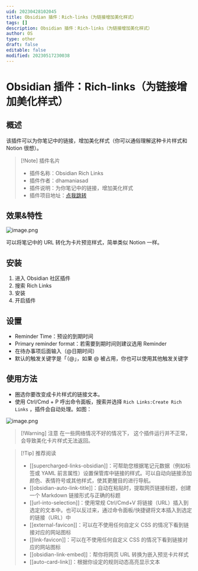 ```yaml
---
uid: 20230428102045
title: Obsidian 插件：Rich-links（为链接增加美化样式）
tags: []
description: Obsidian 插件：Rich-links（为链接增加美化样式）
author: OS
type: other
draft: false
editable: false
modified: 20230517230038
---
```


# Obsidian 插件：Rich-links（为链接增加美化样式）

## 概述

该插件可以为你笔记中的链接，增加美化样式（你可以通俗理解这种卡片样式和 Notion 很想）。

> [!Note] 插件名片
> - 插件名称：Obsidian Rich Links
> - 插件作者：dhamaniasad
> - 插件说明：为你笔记中的链接，增加美化样式
> - 插件项目地址：[点我跳转](https://github.com/dhamaniasad/obsidian-rich-links)

## 效果&特性

![image.png](https://cdn.pkmer.cn/images/773085333dca8bd0a8ba14d9a72baa9a_MD5.png!pkmer)

可以将笔记中的 URL 转化为卡片预览样式，简单类似 Notion 一样。

## 安装

1. 进入 Obsidian 社区插件
2. 搜索 Rich Links
3. 安装
4. 开启插件

## 设置

- Reminder Time：预设的到期时间
- Primary reminder format：若需要到期时间则建议选用 Reminder
- 在待办事项后面输入（@日期时间）
- 默认的触发关键字是「（@」，如果 @ 被占用，你也可以使用其他触发关键字

## 使用方法

- 圈选你要改变成卡片样式的链接文本。
- 使用 Ctrl/Cmd + P 呼出命令面板，搜索并选择 `Rich Links:Create Rich Links` ，插件会自动处理。如图：

![image.png](https://cdn.pkmer.cn/images/ea5e84d9c1557491fb46394fa99b00fd_MD5.png!pkmer)

>[!Warning] 注意
>在一些网络情况不好的情况下， 这个插件运行并不正常，会导致美化卡片样式无法返回。

> [!Tip] 推荐阅读
> - [[supercharged-links-obsidian]]：可帮助您根据笔记元数据（例如标签或 YAML 前言属性）设置保管库中链接的样式。可以自动向链接添加颜色、表情符号或其他样式，使其更醒目的进行导航。
> - [[obsidian-auto-link-title]]：自动在粘贴时，提取网页链接标题，创建一个 Markdown 链接形式与正确的标题
> - [[url-into-selection]]：使用常规 Ctrl/Cmd+V 将链接（URL）插入到选定的文本中。也可以反过来，通过命令面板/快捷键将文本插入到选定的链接（URL）中
> - [[external-favicon]]：可以在不使用任何自定义 CSS 的情况下看到链接对应的网站图标
> - [[link-favicon]]：可以在不使用任何自定义 CSS 的情况下看到链接对应的网站图标
> - [[obsidian-link-embed]]：帮你将网页 URL 转换为嵌入预览卡片样式
> - [[auto-card-link]]：根据你设定的规则动态高亮显示文本